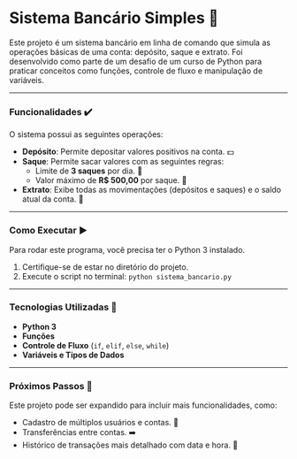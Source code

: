 # Sistema Bancário Simples 🏦

Este projeto é um sistema bancário em linha de comando que simula as operações básicas de uma conta: depósito, saque e extrato. Foi desenvolvido como parte de um desafio de um curso de Python para praticar conceitos como funções, controle de fluxo e manipulação de variáveis.

---

### Funcionalidades ✔️

O sistema possui as seguintes operações:

* **Depósito**: Permite depositar valores positivos na conta. 💵
* **Saque**: Permite sacar valores com as seguintes regras:
    * Limite de **3 saques** por dia. 🔄
    * Valor máximo de **R$ 500,00** por saque. 💸
* **Extrato**: Exibe todas as movimentações (depósitos e saques) e o saldo atual da conta. 📜

---

### Como Executar ▶️

Para rodar este programa, você precisa ter o Python 3 instalado.

1.  Certifique-se de estar no diretório do projeto.
2.  Execute o script no terminal:
    `python sistema_bancario.py`

---

### Tecnologias Utilizadas 🐍

* **Python 3**
* **Funções**
* **Controle de Fluxo** (`if`, `elif`, `else`, `while`)
* **Variáveis e Tipos de Dados**

---

### Próximos Passos 🚀

Este projeto pode ser expandido para incluir mais funcionalidades, como:

* Cadastro de múltiplos usuários e contas. 👥
* Transferências entre contas. ➡️
* Histórico de transações mais detalhado com data e hora. 📅
